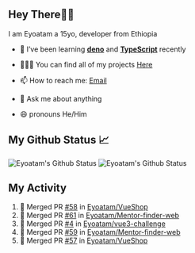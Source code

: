 ## Hey There👋🏽

I am Eyoatam a 15yo, developer from Ethiopia

- 🔭 I’ve been learning **[deno](https://github.com/denoland/deno)** and **[TypeScript](https://github.com/microsoft/TypeScript)** recently 

- 🧑🏽‍💻  You can find all of my projects [Here](https://github.com/Eyoatam?tab=repositories)

- 📫  How to reach me: [Email](mailto:eyoatamtamirat7@gmail.com)

- 💬 Ask me about anything

- 😄 pronouns He/Him

## My Github Status 📈 
<p> 
  <img src="https://github-readme-stats.vercel.app/api?username=Eyoatam&show_icons=true&theme=prussian" alt="Eyoatam's Github Status" />
  <img src="https://github-readme-stats.vercel.app/api/top-langs/?username=Eyoatam&layout=compact&theme=prussian" alt="Eyoatam's Github Status" />
</p>

## My Activity

<!--START_SECTION:activity-->
1. 🎉 Merged PR [#58](https://github.com/Eyoatam/VueShop/pull/58) in [Eyoatam/VueShop](https://github.com/Eyoatam/VueShop)
2. 🎉 Merged PR [#61](https://github.com/Eyoatam/Mentor-finder-web/pull/61) in [Eyoatam/Mentor-finder-web](https://github.com/Eyoatam/Mentor-finder-web)
3. 🎉 Merged PR [#4](https://github.com/Eyoatam/vue3-challenge/pull/4) in [Eyoatam/vue3-challenge](https://github.com/Eyoatam/vue3-challenge)
4. 🎉 Merged PR [#59](https://github.com/Eyoatam/Mentor-finder-web/pull/59) in [Eyoatam/Mentor-finder-web](https://github.com/Eyoatam/Mentor-finder-web)
5. 🎉 Merged PR [#57](https://github.com/Eyoatam/VueShop/pull/57) in [Eyoatam/VueShop](https://github.com/Eyoatam/VueShop)
<!--END_SECTION:activity-->
